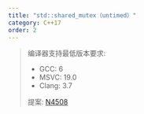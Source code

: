```yaml
---
title: "std::shared_mutex（untimed）"
category: C++17
order: 2
---
```


> 编译器支持最低版本要求:
> * GCC: 6 
> * MSVC: 19.0
> * Clang: 3.7
> 
> 提案: [N4508](http://www.open-std.org/jtc1/sc22/wg21/docs/papers/2015/n4508.html)
